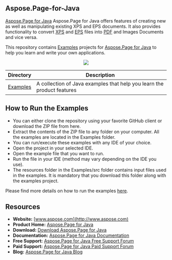## Aspose.Page-for-Java

[Aspose.Page for Java](https://products.aspose.com/page/java) Aspose.Page for Java offers features of creating new as well as manipulating existing XPS and EPS documents. It also provides functionality to convert [XPS](https://wiki.fileformat.com/page-description-language/xps/) and [EPS](https://wiki.fileformat.com/page-description-language/eps/) files into [PDF](https://wiki.fileformat.com/view/pdf/) and Images Documents and vice versa.

This repository contains [Examples](Examples) projects for [Aspose.Page for Java](https://products.aspose.com/page/java) to help you learn and write your own applications.

<p align="center">

  <a title="Download complete Aspose.Page for Java source code" href="https://github.com/aspose-page/Aspose.Page-for-Java/archive/master.zip">
	<img src="https://raw.github.com/AsposeExamples/java-examples-dashboard/master/images/downloadZip-Button-Large.png" />
  </a>
</p>

Directory | Description
--------- | -----------
[Examples](Examples)  | A collection of Java examples that help you learn the product features

## How to Run the Examples

+ You can either clone the repository using your favorite GitHub client or download the ZIP file from here.
+ Extract the contents of the ZIP file to any folder on your computer. All the examples are located in the Examples folder.
+ You can run/execute these examples with any IDE of your choice.
+ Open the project in your selected IDE.
+ Open the example file that you want to run.
+ Run the file in your IDE (method may vary depending on the IDE you use).
+ The resources folder in the Examples/src folder contains input files used in the examples. It is mandatory that you download this folder along with the examples project.

Please find more details on how to run the examples [here](https://docs.aspose.com/display/pagejava/How+to+Run+Examples).

## Resources

+ **Website:** [www.aspose.com](http://www.aspose.com)
+ **Product Home:** [Aspose.Page for Java](https://products.aspose.com/page/java)
+ **Download:** [Download Aspose.Page for Java](https://repository.aspose.com/webapp/#/artifacts/browse/tree/General/repo/com/aspose/aspose-page)
+ **Documentation:** [Aspose.Page for Java Documentation](https://docs.aspose.com/display/pagejava/Home)
+ **Free Support:** [Aspose.Page for Java Free Support Forum](https://forum.aspose.com/c/page)
+ **Paid Support:** [Aspose.Page for Java Paid Support Forum](https://helpdesk.aspose.com/)
+ **Blog:** [Aspose.Page for Java Blog](https://blog.aspose.com/category/page/)
